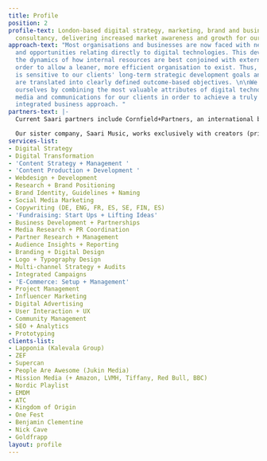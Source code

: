 ```yaml
---
title: Profile
position: 2
profile-text: London-based digital strategy, marketing, brand and business development
  consultancy, delivering increased market awareness and growth for our clients.
approach-text: "Most organisations and businesses are now faced with new challenges
  and opportunities relating directly to digital technologies. This development alters
  the dynamics of how internal resources are best conjoined with external teams in
  order to allow a leaner, more efficient organisation to exist. Thus, our approach
  is sensitive to our clients' long-term strategic development goals and our ideas
  are translated into clearly defined outcome-based objectives. \n\nWe distinguish
  ourselves by combining the most valuable attributes of digital technologies, platforms,
  media and communications for our clients in order to achieve a truly modern and
  integrated business approach. "
partners-text: |-
  Current Saari partners include Cornfield+Partners, an international business consultancy. Saari are responsible for the delivery of group digital performance and strategic marketing. Our work includes content and brand marketing projects, web development alongside our strategic digital consultancy.

  Our sister company, Saari Music, works exclusively with creators (primarily in music) delivering strategic business and audience development work in the areas of content marketing, advertising and communications.
services-list:
- Digital Strategy
- Digital Transformation
- 'Content Strategy + Management '
- 'Content Production + Development '
- Webdesign + Development
- Research + Brand Positioning
- Brand Identity, Guidelines + Naming
- Social Media Marketing
- Copywriting (DE, ENG, FR, ES, SE, FIN, ES)
- 'Fundraising: Start Ups + Lifting Ideas'
- Business Development + Partnerships
- Media Research + PR Coordination
- Partner Research + Management
- Audience Insights + Reporting
- Branding + Digital Design
- Logo + Typography Design
- Multi-channel Strategy + Audits
- Integrated Campaigns
- 'E-Commerce: Setup + Management'
- Project Management
- Influencer Marketing
- Digital Advertising
- User Interaction + UX
- Community Management
- SEO + Analytics
- Prototyping
clients-list:
- Lapponia (Kalevala Group)
- ZEF
- Supercan
- People Are Awesome (Jukin Media)
- Mission Media (+ Amazon, LVMH, Tiffany, Red Bull, BBC)
- Nordic Playlist
- EMDM
- ATC
- Kingdom of Origin
- One Fest
- Benjamin Clementine
- Nick Cave
- Goldfrapp
layout: profile
---
```


